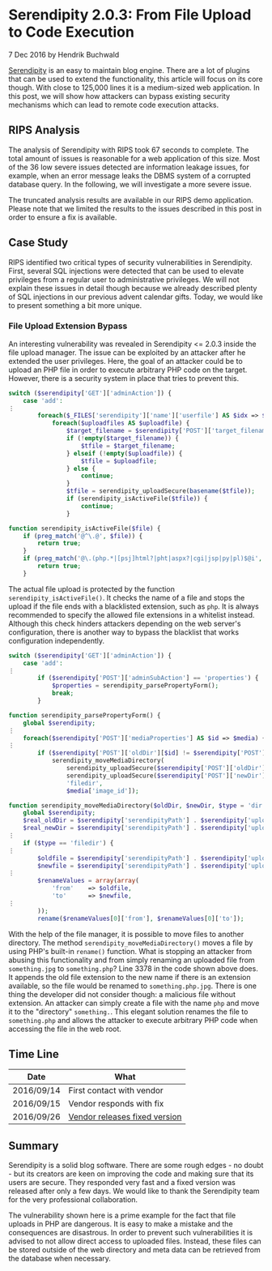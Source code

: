 # Serendipity 2.0.3: From File Upload to Code Execution

7 Dec 2016 by Hendrik Buchwald

[Serendipity](https://s9y.org/) is an easy to maintain blog engine. There are a lot of
plugins that can be used to extend the functionality, this article will
focus on its core though. With close to 125,000 lines it is a
medium-sized web application. In this post, we will show how attackers
can bypass existing security mechanisms which can lead to remote code
execution attacks.

## RIPS Analysis

The analysis of Serendipity with RIPS took 67 seconds to complete. The
total amount of issues is reasonable for a web application of this size.
Most of the 36 low severe issues detected are information leakage
issues, for example, when an error message leaks the DBMS system of a
corrupted database query. In the following, we will investigate a more
severe issue.

The truncated analysis results are available in our RIPS demo
application. Please note that we limited the results to the issues
described in this post in order to ensure a fix is available.

## Case Study

RIPS identified two critical types of security vulnerabilities in
Serendipity. First, several SQL injections were detected that can be
used to elevate privileges from a regular user to administrative
privileges. We will not explain these issues in detail though because we
already described plenty of SQL injections in our previous advent
calendar gifts. Today, we would like to present something a bit more
unique.

### File Upload Extension Bypass

An interesting vulnerability was revealed in Serendipity \<= 2.0.3
inside the file upload manager. The issue can be exploited by an
attacker after he extended the user privileges. Here, the goal of an
attacker could be to upload an PHP file in order to execute arbitrary
PHP code on the target. However, there is a security system in place
that tries to prevent this.

```php
switch ($serendipity['GET']['adminAction']) {
    case 'add':
⋮
        foreach($_FILES['serendipity']['name']['userfile'] AS $idx => $uploadfiles) {
            foreach($uploadfiles AS $uploadfile) {
                $target_filename = $serendipity['POST']['target_filename'][$idx];
                if (!empty($target_filename)) {
                    $tfile = $target_filename;
                } elseif (!empty($uploadfile)) {
                    $tfile = $uploadfile;
                } else {
                    continue;
                }
                $tfile = serendipity_uploadSecure(basename($tfile));
                if (serendipity_isActiveFile($tfile)) {
                    continue;
                }
```

```php
function serendipity_isActiveFile($file) {
    if (preg_match('@^\.@', $file)) {
        return true;
    }
    if (preg_match('@\.(php.*|[psj]html?|pht|aspx?|cgi|jsp|py|pl)$@i', $file)) {
        return true;
    }
```

The actual file upload is protected by the function
`serendipity_isActiveFile()`. It checks the name of a file and stops the
upload if the file ends with a blacklisted extension, such as `php`. It
is always recommended to specify the allowed file extensions in a
whitelist instead. Although this check hinders attackers depending on
the web server's configuration, there is another way to bypass the
blacklist that works configuration independently.

```php
switch ($serendipity['GET']['adminAction']) {
    case 'add':
⋮
        if ($serendipity['POST']['adminSubAction'] == 'properties') {
            $properties = serendipity_parsePropertyForm();
            break;
        }
```

```php
function serendipity_parsePropertyForm() {
    global $serendipity;
⋮
    foreach($serendipity['POST']['mediaProperties'] AS $id => $media) {
⋮
        if ($serendipity['POST']['oldDir'][$id] != $serendipity['POST']['newDir'][$id]) {
            serendipity_moveMediaDirectory(
                serendipity_uploadSecure($serendipity['POST']['oldDir'][$id]),
                serendipity_uploadSecure($serendipity['POST']['newDir'][$id]),
                'filedir',
                $media['image_id']);
```

```php
function serendipity_moveMediaDirectory($oldDir, $newDir, $type = 'dir', $item_id = null, $file = null) {
    global $serendipity;
    $real_oldDir = $serendipity['serendipityPath'] . $serendipity['uploadPath'] . $oldDir;
    $real_newDir = $serendipity['serendipityPath'] . $serendipity['uploadPath'] . $newDir;
⋮
    if ($type == 'filedir') {
⋮
        $oldfile = $serendipity['serendipityPath'] . $serendipity['uploadPath'] . $oldDir . $pick['name'] . (empty($pick['extension']) ? '' : '.' . $pick['extension']);
        $newfile = $serendipity['serendipityPath'] . $serendipity['uploadPath'] . $newDir . $pick['name'] . (empty($pick['extension']) ? '' : '.' . $pick['extension']);
⋮
        $renameValues = array(array(
            'from'    => $oldfile,
            'to'      => $newfile,
⋮
        ));
        rename($renameValues[0]['from'], $renameValues[0]['to']);
```

With the help of the file manager, it is possible to move files to
another directory. The method `serendipity_moveMediaDirectory()` moves a
file by using PHP's built-in `rename()` function. What is stopping an
attacker from abusing this functionality and from simply renaming an
uploaded file from `something.jpg` to `something.php`? Line 3378 in the
code shown above does. It appends the old file extension to the new name
if there is an extension available, so the file would be renamed to
`something.php.jpg`. There is one thing the developer did not consider
though: a malicious file without extension. An attacker can simply
create a file with the name `php` and move it to the "directory"
`something.`. This elegant solution renames the file to `something.php`
and allows the attacker to execute arbitrary PHP code when accessing the
file in the web root.

## Time Line

| Date | What |
|------|------|
| 2016/09/14 | First contact with vendor |
| 2016/09/15 | Vendor responds with fix |
| 2016/09/26 | [Vendor releases fixed version](https://github.com/s9y/Serendipity/releases/tag/2.0.4) |

## Summary

Serendipity is a solid blog software. There are some rough edges - no
doubt - but its creators are keen on improving the code and making sure
that its users are secure. They responded very fast and a fixed version
was released after only a few days. We would like to thank the
Serendipity team for the very professional collaboration.

The vulnerability shown here is a prime example for the fact that file
uploads in PHP are dangerous. It is easy to make a mistake and the
consequences are disastrous. In order to prevent such vulnerabilities it
is advised to not allow direct access to uploaded files. Instead, these
files can be stored outside of the web directory and meta data can be
retrieved from the database when necessary.
